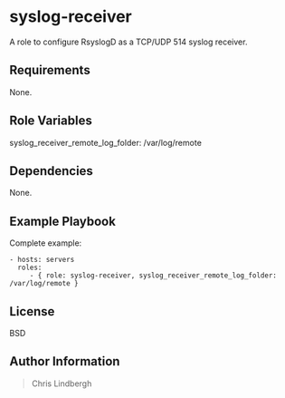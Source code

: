 syslog-receiver
=========

A role to configure RsyslogD as a TCP/UDP 514 syslog receiver.

Requirements
------------

None.

Role Variables
--------------

syslog_receiver_remote_log_folder: /var/log/remote

Dependencies
------------

None.

Example Playbook
----------------

Complete example:

    - hosts: servers
      roles:
         - { role: syslog-receiver, syslog_receiver_remote_log_folder: /var/log/remote }

License
-------

BSD

Author Information
------------------

> Chris Lindbergh
